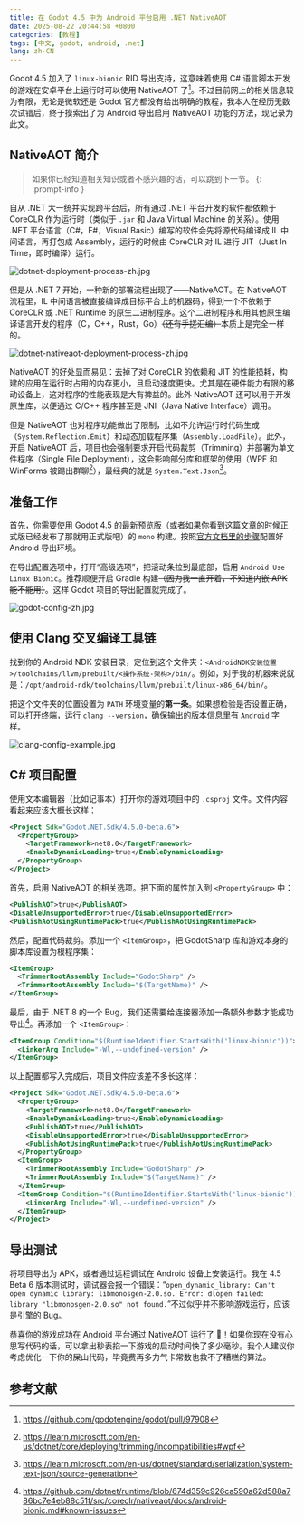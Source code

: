 ```yaml
---
title: 在 Godot 4.5 中为 Android 平台启用 .NET NativeAOT
date: 2025-08-22 20:44:58 +0800
categories: [教程]
tags: [中文, godot, android, .net]
lang: zh-CN
---
```


Godot 4.5 加入了 `linux-bionic` RID 导出支持，这意味着使用 C# 语言脚本开发的游戏在安卓平台上运行时可以使用 NativeAOT 了[^1]。不过目前网上的相关信息较为有限，无论是微软还是 Godot 官方都没有给出明确的教程，我本人在经历无数次试错后，终于摸索出了为 Android 导出启用 NativeAOT 功能的方法，现记录为此文。

## NativeAOT 简介

<!--prettier-ignore-start-->
> 如果你已经知道相关知识或者不感兴趣的话，可以跳到下一节。
{: .prompt-info }
<!--prettier-ignore-end-->

自从 .NET 大一统并实现跨平台后，所有通过 .NET 平台开发的软件都依赖于 CoreCLR 作为运行时（类似于 `.jar` 和 Java Virtual Machine 的关系）。使用 .NET 平台语言（C#，F#，Visual Basic）编写的软件会先将源代码编译成 IL 中间语言，再打包成 Assembly，运行的时候由 CoreCLR 对 IL 进行 JIT（Just In Time，即时编译）运行。

![dotnet-deployment-process-zh.jpg](https://static.robomico.cn/posts/godot-nativeaot-on-android/dotnet-deployment-process-zh.jpg)

但是从 .NET 7 开始，一种新的部署流程出现了——NativeAOT。在 NativeAOT 流程里，IL 中间语言被直接编译成目标平台上的机器码，得到一个不依赖于 CoreCLR 或 .NET Runtime 的原生二进制程序。这个二进制程序和用其他原生编译语言开发的程序（C，C++，Rust，Go）~~（还有手搓汇编）~~本质上是完全一样的。

![dotnet-nativeaot-deployment-process-zh.jpg](https://static.robomico.cn/posts/godot-nativeaot-on-android/dotnet-nativeaot-deployment-process-zh.jpg)

NativeAOT 的好处显而易见：去掉了对 CoreCLR 的依赖和 JIT 的性能损耗，构建的应用在运行时占用的内存更小，且启动速度更快。尤其是在硬件能力有限的移动设备上，这对程序的性能表现是大有裨益的。此外 NativeAOT 还可以用于开发原生库，以便通过 C/C++ 程序甚至是 JNI（Java Native Interface）调用。

但是 NativeAOT 也对程序功能做出了限制，比如不允许运行时代码生成（`System.Reflection.Emit`）和动态加载程序集（`Assembly.LoadFile`）。此外，开启 NativeAOT 后，项目也会强制要求开启代码裁剪（Trimming）并部署为单文件程序（Single File Deployment），这会影响部分库和框架的使用（WPF 和 WinForms 被踢出群聊[^2]），最经典的就是 `System.Text.Json`[^3]。

## 准备工作

首先，你需要使用 Godot 4.5 的最新预览版（或者如果你看到这篇文章的时候正式版已经发布了那就用正式版吧）的 `mono` 构建。按照[官方文档里的步骤](https://docs.godotengine.org/zh-cn/4.x/tutorials/export/exporting_for_android.html)配置好 Android 导出环境。

在导出配置选项中，打开“高级选项”，把滚动条拉到最底部，启用 `Android Use Linux Bionic`。推荐顺便开启 Gradle 构建~~（因为我一直开着，不知道内嵌 APK 能不能用）~~。这样 Godot 项目的导出配置就完成了。

![godot-config-zh.jpg](https://static.robomico.cn/posts/godot-nativeaot-on-android/godot-config-zh.jpg)

## 使用 Clang 交叉编译工具链

找到你的 Android NDK 安装目录，定位到这个文件夹：`<AndroidNDK安装位置>/toolchains/llvm/prebuilt/<操作系统-架构>/bin/`。例如，对于我的机器来说就是：`/opt/android-ndk/toolchains/llvm/prebuilt/linux-x86_64/bin/`。

把这个文件夹的位置设置为 `PATH` 环境变量的**第一条**。如果想检验是否设置正确，可以打开终端，运行 `clang --version`，确保输出的版本信息里有 `Android` 字样。

![clang-config-example.jpg](https://static.robomico.cn/posts/godot-nativeaot-on-android/clang-config-example.jpg)

## C# 项目配置

使用文本编辑器（比如记事本）打开你的游戏项目中的 `.csproj` 文件。文件内容看起来应该大概长这样：

```xml
<Project Sdk="Godot.NET.Sdk/4.5.0-beta.6">
  <PropertyGroup>
    <TargetFramework>net8.0</TargetFramework>
    <EnableDynamicLoading>true</EnableDynamicLoading>
  </PropertyGroup>
</Project>
```

首先，启用 NativeAOT 的相关选项。把下面的属性加入到 `<PropertyGroup>` 中：

```xml
<PublishAOT>true</PublishAOT>
<DisableUnsupportedError>true</DisableUnsupportedError>
<PublishAotUsingRuntimePack>true</PublishAotUsingRuntimePack>
```

然后，配置代码裁剪。添加一个 `<ItemGroup>`，把 GodotSharp 库和游戏本身的脚本库设置为根程序集：

```xml
<ItemGroup>
  <TrimmerRootAssembly Include="GodotSharp" />
  <TrimmerRootAssembly Include="$(TargetName)" />
</ItemGroup>
```

最后，由于 .NET 8 的一个 Bug，我们还需要给连接器添加一条额外参数才能成功导出[^4]。再添加一个 `<ItemGroup>`：

```xml
<ItemGroup Condition="$(RuntimeIdentifier.StartsWith('linux-bionic'))">
  <LinkerArg Include="-Wl,--undefined-version" />
</ItemGroup>
```

以上配置都写入完成后，项目文件应该差不多长这样：

```xml
<Project Sdk="Godot.NET.Sdk/4.5.0-beta.6">
  <PropertyGroup>
    <TargetFramework>net8.0</TargetFramework>
    <EnableDynamicLoading>true</EnableDynamicLoading>
    <PublishAOT>true</PublishAOT>
    <DisableUnsupportedError>true</DisableUnsupportedError>
    <PublishAotUsingRuntimePack>true</PublishAotUsingRuntimePack>
  </PropertyGroup>
  <ItemGroup>
    <TrimmerRootAssembly Include="GodotSharp" />
    <TrimmerRootAssembly Include="$(TargetName)" />
  </ItemGroup>
  <ItemGroup Condition="$(RuntimeIdentifier.StartsWith('linux-bionic'))">
    <LinkerArg Include="-Wl,--undefined-version" />
  </ItemGroup>
</Project>
```

## 导出测试

将项目导出为 APK，或者通过远程调试在 Android 设备上安装运行。我在 4.5 Beta 6 版本测试时，调试器会报一个错误：“`open_dynamic_library: Can't open dynamic library: libmonosgen-2.0.so. Error: dlopen failed: library "libmonosgen-2.0.so" not found.`”不过似乎并不影响游戏运行，应该是引擎的 Bug。

恭喜你的游戏成功在 Android 平台通过 NativeAOT 运行了 🎉！如果你现在没有心思写代码的话，可以拿出秒表掐一下游戏的启动时间快了多少毫秒。我个人建议你考虑优化一下你的屎山代码，毕竟费再多力气卡常数也救不了糟糕的算法。

## 参考文献

[^1]: <https://github.com/godotengine/godot/pull/97908>
[^2]: <https://learn.microsoft.com/en-us/dotnet/core/deploying/trimming/incompatibilities#wpf>
[^3]: <https://learn.microsoft.com/en-us/dotnet/standard/serialization/system-text-json/source-generation>
[^4]: <https://github.com/dotnet/runtime/blob/674d359c926ca590a62d588a786bc7e4eb88c51f/src/coreclr/nativeaot/docs/android-bionic.md#known-issues>
